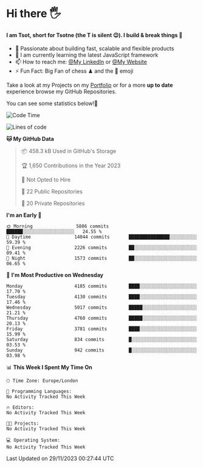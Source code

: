 # Hi there :raised_hand_with_fingers_splayed:
#### I am Tsot, short for Tsotne (the T is silent :wink:). I build & break things :space_invader:
- :telescope: Passionate about building fast, scalable and flexible products
- :seedling: I am currently learning the latest JavaScript framework 
- :mailbox: How to reach me: [@My LinkedIn](https://www.linkedin.com/in/tsotne-gvadzabia/) or [@My Website](https://tsotne.co.uk/contact)
- :zap: Fun Fact: Big Fan of chess ♟ and the 👾 emoji

Take a look at my Projects on my [Portfolio](https://tsotne.co.uk/) or for a more **up to date** experience browse my GitHub Repositories.

You can see some statistics below!:space_invader:
<!--START_SECTION:waka-->
![Code Time](http://img.shields.io/badge/Code%20Time-761%20hrs%202%20mins-blue)

![Lines of code](https://img.shields.io/badge/From%20Hello%20World%20I%27ve%20Written-8.9%20million%20lines%20of%20code-blue)

**🐱 My GitHub Data** 

> 📦 458.3 kB Used in GitHub's Storage 
 > 
> 🏆 1,650 Contributions in the Year 2023
 > 
> 🚫 Not Opted to Hire
 > 
> 📜 22 Public Repositories 
 > 
> 🔑 20 Private Repositories 
 > 
**I'm an Early 🐤** 

```text
🌞 Morning                5806 commits        ██████░░░░░░░░░░░░░░░░░░░   24.55 % 
🌆 Daytime                14044 commits       ███████████████░░░░░░░░░░   59.39 % 
🌃 Evening                2226 commits        ██░░░░░░░░░░░░░░░░░░░░░░░   09.41 % 
🌙 Night                  1573 commits        ██░░░░░░░░░░░░░░░░░░░░░░░   06.65 % 
```
📅 **I'm Most Productive on Wednesday** 

```text
Monday                   4185 commits        ████░░░░░░░░░░░░░░░░░░░░░   17.70 % 
Tuesday                  4130 commits        ████░░░░░░░░░░░░░░░░░░░░░   17.46 % 
Wednesday                5017 commits        █████░░░░░░░░░░░░░░░░░░░░   21.21 % 
Thursday                 4760 commits        █████░░░░░░░░░░░░░░░░░░░░   20.13 % 
Friday                   3781 commits        ████░░░░░░░░░░░░░░░░░░░░░   15.99 % 
Saturday                 834 commits         █░░░░░░░░░░░░░░░░░░░░░░░░   03.53 % 
Sunday                   942 commits         █░░░░░░░░░░░░░░░░░░░░░░░░   03.98 % 
```


📊 **This Week I Spent My Time On** 

```text
🕑︎ Time Zone: Europe/London

💬 Programming Languages: 
No Activity Tracked This Week

🔥 Editors: 
No Activity Tracked This Week

🐱‍💻 Projects: 
No Activity Tracked This Week

💻 Operating System: 
No Activity Tracked This Week
```


 Last Updated on 29/11/2023 00:27:44 UTC
<!--END_SECTION:waka-->
